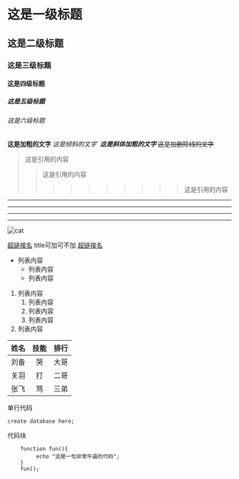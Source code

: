 # 这是一级标题
## 这是二级标题
### 这是三级标题
#### 这是四级标题
##### 这是五级标题
###### 这是六级标题
**这是加粗的文字**
*这是倾斜的文字*`
***这是斜体加粗的文字***
~~这是加删除线的文字~~
>这是引用的内容
>>这是引用的内容
>>>>>>>>>>这是引用的内容
---
----
***
*****
![cat](https://avatars0.githubusercontent.com/u/10496692?s=40&amp;v=4 "title:cat")

[超链接名](超链接地址 "超链接title")
title可加可不加
<a href="超链接地址" target="_blank">超链接名</a>

- 列表内容
   + 列表内容
   * 列表内容
1. 列表内容
   1. 列表内容
   1.  列表内容
   2. 列表内容
3. 列表内容

姓名|技能|排行
--|:--:|--:
刘备|哭|大哥
关羽|打|二哥
张飞|骂|三弟

单行代码

`create database hero;`

代码块

```
    function fun(){
         echo "这是一句非常牛逼的代码";
    }
    fun();
```

